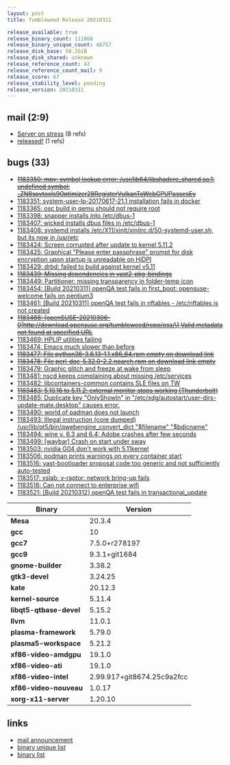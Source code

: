 ```yaml
---
layout: post
title: Tumbleweed Release 20210311

release_available: true
release_binary_count: 111068
release_binary_unique_count: 48757
release_disk_base: 50.2GiB
release_disk_shared: unknown
release_reference_count: 42
release_reference_count_mail: 9
release_score: 67
release_stability_level: pending
release_version: 20210311
---
```


## mail (2:9)

- [Server on stress](https://github.com/boombatower/tumbleweed-review/issues/10) (8 refs)
- [released!](https://github.com/boombatower/tumbleweed-review/issues/10) (1 refs)

## bugs (33)

<!--more-->

- ~~[1183350: mpv: symbol lookup error: /usr/lib64/libshaderc_shared.so.1: undefined symbol: _ZN8spvtools9Optimizer28RegisterVulkanToWebGPUPassesEv](https://bugzilla.opensuse.org/show_bug.cgi?id=1183350)~~
- [1183351: system-user-lp-20170617-21.1 installation fails in docker](https://bugzilla.opensuse.org/show_bug.cgi?id=1183351)
- [1183365: osc build in qemu should not require root](https://bugzilla.opensuse.org/show_bug.cgi?id=1183365)
- [1183398: snapper installs into /etc/dbus-1](https://bugzilla.opensuse.org/show_bug.cgi?id=1183398)
- [1183407: wicked installs dbus files in /etc/dbus-1](https://bugzilla.opensuse.org/show_bug.cgi?id=1183407)
- [1183408: systemd installs  /etc/X11/xinit/xinitrc.d/50-systemd-user.sh, but its now in /usr/etc](https://bugzilla.opensuse.org/show_bug.cgi?id=1183408)
- [1183424: Screen corrupted after update to kernel 5.11.2](https://bugzilla.opensuse.org/show_bug.cgi?id=1183424)
- [1183425: Graphical "Please enter passphrase" prompt for disk encryption upon startup is unreadable on HiDPI](https://bugzilla.opensuse.org/show_bug.cgi?id=1183425)
- [1183429: drbd: failed to build against kernel v5.11](https://bugzilla.opensuse.org/show_bug.cgi?id=1183429)
- ~~[1183439: Missing dependencies in yast2-pkg-bindings](https://bugzilla.opensuse.org/show_bug.cgi?id=1183439)~~
- [1183449: Partitioner: missing transparency in folder-temp icon](https://bugzilla.opensuse.org/show_bug.cgi?id=1183449)
- [1183454: \[Build 20210311\] openQA test fails in first_boot: opensuse-welcome fails on pentium3](https://bugzilla.opensuse.org/show_bug.cgi?id=1183454)
- [1183461: \[Build 20210311\] openQA test fails in nftables - /etc/nftables is not created](https://bugzilla.opensuse.org/show_bug.cgi?id=1183461)
- ~~[1183468: \[openSUSE-20210306-0|http://download.opensuse.org/tumbleweed/repo/oss/\] Valid metadata not found at specified URL](https://bugzilla.opensuse.org/show_bug.cgi?id=1183468)~~
- [1183469: HPLIP utilities failing](https://bugzilla.opensuse.org/show_bug.cgi?id=1183469)
- [1183474: Emacs much slower than before](https://bugzilla.opensuse.org/show_bug.cgi?id=1183474)
- ~~[1183477: File python36-3.6.13-1.1.x86_64.rpm empty on download link](https://bugzilla.opensuse.org/show_bug.cgi?id=1183477)~~
- ~~[1183478: File perl-doc-5.32.0-2.2.noarch.rpm on download link empty](https://bugzilla.opensuse.org/show_bug.cgi?id=1183478)~~
- [1183479: Graphic glitch and freeze at wake from sleep](https://bugzilla.opensuse.org/show_bug.cgi?id=1183479)
- [1183481: nscd keeps complaining about missing /etc/services](https://bugzilla.opensuse.org/show_bug.cgi?id=1183481)
- [1183482: libcontainers-common contains SLE files on TW](https://bugzilla.opensuse.org/show_bug.cgi?id=1183482)
- ~~[1183483: 5.10.16 to 5.11.2: external monitor stops working (Thunderbolt)](https://bugzilla.opensuse.org/show_bug.cgi?id=1183483)~~
- [1183485: Duplicate key "OnlyShowIn" in "/etc/xdg/autostart/user-dirs-update-mate.desktop" causes error.](https://bugzilla.opensuse.org/show_bug.cgi?id=1183485)
- [1183490: world of padman does not launch](https://bugzilla.opensuse.org/show_bug.cgi?id=1183490)
- [1183493: Illegal instruction (core dumped) /usr/lib/qt5/bin/qwebengine_convert_dict "$filename" "$bdicname"](https://bugzilla.opensuse.org/show_bug.cgi?id=1183493)
- [1183494: wine v. 6.3 and 6.4: Adobe crashes after few seconds](https://bugzilla.opensuse.org/show_bug.cgi?id=1183494)
- [1183499: \[waybar\] Crash on start under sway](https://bugzilla.opensuse.org/show_bug.cgi?id=1183499)
- [1183503: nvidia G04 don't work with 5.11kernel](https://bugzilla.opensuse.org/show_bug.cgi?id=1183503)
- [1183506: podman prints warnings on every container start](https://bugzilla.opensuse.org/show_bug.cgi?id=1183506)
- [1183516: yast-bootloader proposal code too generic and not sufficiently auto-tested](https://bugzilla.opensuse.org/show_bug.cgi?id=1183516)
- [1183517: xslab: v-raptor: network bring-up fails](https://bugzilla.opensuse.org/show_bug.cgi?id=1183517)
- [1183518: Can not connect to enterprise wifi](https://bugzilla.opensuse.org/show_bug.cgi?id=1183518)
- [1183521: \[Build 20210312\] openQA test fails in transactional_update](https://bugzilla.opensuse.org/show_bug.cgi?id=1183521)

Binary | Version
--- | ---
**Mesa** | 20.3.4
**gcc** | 10
**gcc7** | 7.5.0+r278197
**gcc9** | 9.3.1+git1684
**gnome-builder** | 3.38.2
**gtk3-devel** | 3.24.25
**kate** | 20.12.3
**kernel-source** | 5.11.4
**libqt5-qtbase-devel** | 5.15.2
**llvm** | 11.0.1
**plasma-framework** | 5.79.0
**plasma5-workspace** | 5.21.2
**xf86-video-amdgpu** | 19.1.0
**xf86-video-ati** | 19.1.0
**xf86-video-intel** | 2.99.917+git8674.25c9a2fcc
**xf86-video-nouveau** | 1.0.17
**xorg-x11-server** | 1.20.10

## links

- [mail announcement](https://github.com/boombatower/tumbleweed-review/issues/10)
- [binary unique list](http://download.opensuse.org/history/20210311/rpm.unique.list)
- [binary list](http://download.opensuse.org/history/20210311/rpm.list)
